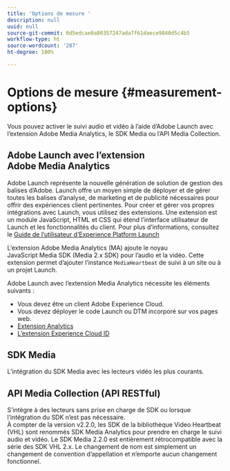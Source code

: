```yaml
---
title: 'Options de mesure '
description: null
uuid: null
source-git-commit: 0d5edcae0a80357247ada7f61daece9840d5c4b5
workflow-type: ht
source-wordcount: '287'
ht-degree: 100%

---
```



# Options de mesure  {#measurement-options}

Vous pouvez activer le suivi audio et vidéo à l’aide d’Adobe Launch avec l’extension Adobe Media Analytics, le SDK Media ou l’API Media Collection.

## Adobe Launch avec l’extension Adobe Media Analytics

Adobe Launch représente la nouvelle génération de solution de gestion des balises d’Adobe. Launch offre un moyen simple de déployer et de gérer toutes les balises d’analyse, de marketing et de publicité nécessaires pour offrir des expériences client pertinentes. Pour créer et gérer vos propres intégrations avec Launch, vous utilisez des extensions. Une extension est un module JavaScript, HTML et CSS qui étend l’interface utilisateur de Launch et les fonctionnalités du client. Pour plus d’informations, consultez le [Guide de l’utilisateur d’Experience Platform Launch](https://docs.adobe.com/content/help/fr-FR/experience-cloud/user-guides/home.html)

L’extension Adobe Media Analytics (MA) ajoute le noyau JavaScript Media SDK (Media 2.x SDK) pour l’audio et la vidéo. Cette extension permet d’ajouter l’instance `MediaHeartbeat` de suivi à un site ou à un projet Launch.

Adobe Launch avec l’extension Media Analytics nécessite les éléments suivants :
* Vous devez être un client Adobe Experience Cloud.
* Vous devez déployer le code Launch ou DTM incorporé sur vos pages web.
* [Extension Analytics](https://experienceleague.adobe.com/docs/launch/using/extensions-ref/adobe-extension/analytics-extension/overview.html?lang=fr)
* [L’extension Experience Cloud ID](https://experienceleague.adobe.com/docs/launch/using/extensions-ref/adobe-extension/id-service-extension/overview.html?lang=fr)

## SDK Media

L’intégration du SDK Media avec les lecteurs vidéo les plus courants.

## API Media Collection (API RESTful)

S’intègre à des lecteurs sans prise en charge de SDK ou lorsque l’intégration du SDK n’est pas nécessaire.<br>À compter de la version v2.2.0, les SDK de la bibliothèque Video Heartbeat (VHL) sont renommés SDK Media Analytics pour prendre en charge le suivi audio et vidéo. Le SDK Media 2.2.0 est entièrement rétrocompatible avec la série des SDK VHL 2.x. Le changement de nom est simplement un changement de convention d’appellation et n’emporte aucun changement fonctionnel.
